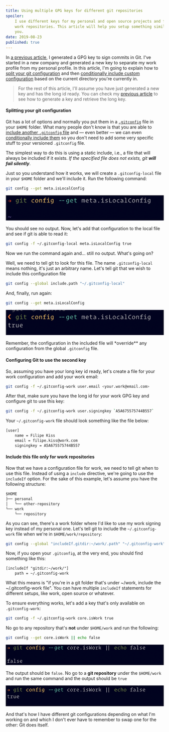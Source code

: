 ```yaml
---
title: Using multiple GPG keys for different git repositories
spoiler:
    I use different keys for my personal and open source projects and for my
    work repositories. This article will help you setup something similar for
    you.
date: 2019-08-23
published: true
---
```


In [a previous article](/git-gpg-verified-commits/), I generated a GPG key to
sign commits in Git. I've started in a new company and generated a new key to
separate my work profile from my personal profile. In this article, I'm going to
explain how to [split your git configuration](#splitting-your-git-configuration)
and then
[conditionally include custom configuration](#include-this-file-only-for-work-repositories)
based on the current directory you're currently in.

> For the rest of this article, I'll assume you have just generated a new key
> and has the long id ready. You can check my
> [previous article](/git-gpg-verified-commits) to see how to generate a key and
> retrieve the long key.

#### Splitting your git configuration

Git has a lot of options and normally you put them in a
[`.gitconfig`](https://github.com/filipekiss/dotfiles/blob/master/sidekicks/git/.gitconfig)
file in your `$HOME` folder. What many people don't know is that you are able to
[include another `.gitconfig` file](https://git-scm.com/docs/git-config#_includes)
and — even better — we can even
[conditionally include them](https://git-scm.com/docs/git-config#_conditional_includes)
so you don't need to add some very specific stuff to your versioned `.gitconfig`
file.

The simplest way to do this is using a static include, i.e., a file that will
always be included if it exists. _If the specified file does not exists, git
**will fail silently**_.

Just so you understand how it works, we will create a `.gitconfig-local` file in
your `$HOME` folder and we'll include it. Run the following command:

```sh
git config --get meta.isLocalConfig
```

![Output of the previous command: nothing](./local-config-empty.png)

You should see no output. Now, let's add that configuration to the local file
and see if git is able to read it:

```sh
git config -f ~/.gitconfig-local meta.isLocalConfig true
```

Now we run the command again and… still no output. What's going on?

Well, we need to tell git to look for this file. The name `.gitconfig-local`
means nothing, it's just an arbitrary name. Let's tell git that we wish to
include this configuration file

```sh
git config --global include.path "~/.gitconfig-local"
```

And, finally, run again:

```sh
git config --get meta.isLocalConfig
```

![Finally, the config works!](./local-config-output.png)

Remember, the configuration in the included file will \*override\*\* any
configuration from the global `.gitconfig` file.

#### Configuring Git to use the second key

So, assuming you have your long key id ready, let's create a file for your work
configuration and add your work email:

```sh
git config -f ~/.gitconfig-work user.email <your.work@email.com>
```

After that, make sure you have the long id for your work GPG key and configure
git to use this key:

```sh
git config -f ~/.gitconfig-work user.signingkey `A5A675575744B557`
```

Your `~/.gitconfig-work` file should look something like the file below:

```gitconfig
[user]
    name = Filipe Kiss
    email = filipe.kiss@work.com
	signingkey = A5A675575744B557
```

#### Include this file only for work repositories

Now that we have a configuration file for work, we need to tell git when to use
this file. Instead of using a `include` directive, we're going to use the
`includeIf` option. For the sake of this example, let's assume you have the
following structure:

```
$HOME
├── personal
│   └── other-repository
└── work
    └── repository
```

As you can see, there's a work folder where I'd like to use my work signing key
instead of my personal one. Let's tell git to include the `~/.gitconfig-work`
file when we're in `$HOME/work/repository`:

```sh
git config --global "includeIf.gitdir:~/work/.path" "~/.gitconfig-work"
```

Now, if you open your `.gitconfig`, at the very end, you should find something
like this:

```gitconfig
[includeIf "gitdir:~/work/"]
	path = ~/.gitconfig-work
```

What this means is "if you're in a git folder that's under ~/work, include the
~/.gitconfig-work file". You can have multiple `includeIf` statements for
different setups, like work, open source or whatever.

To ensure everything works, let's add a key that's only available on
`.gitconfig-work`:

```sh
git config -f ~/.gitconfig-work core.isWork true
```

No go to any repository that's **not** under `$HOME/work` and run the following:

```sh
git config --get core.isWork || echo false
```

![Terminal showing "false" as output](./work-config-empty.png)

The output should be `false`. No go to a **git repository** under the
`$HOME/work` and run the same command and the output should be `true`

![Terminal showing "true" as output](./work-config-output.png)

And that's how I have different git configurations depending on what I'm working
on and which I don't ever have to remember to swap one for the other: Git does
itself.
